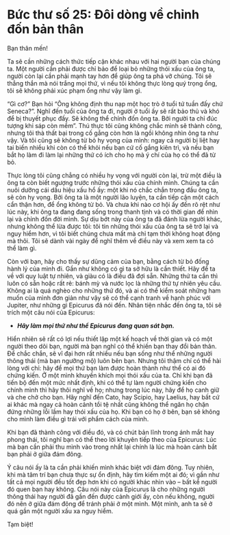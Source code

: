 # Bức thư số 25: Đôi dòng về chỉnh đốn bản thân

Bạn thân mến!

Ta sẽ cần những cách thức tiếp cận khác nhau với hai người bạn của chúng ta. Một người cần phải được chỉ bảo để loại bỏ những thói xấu của ông ta, người còn lại cần phải mạnh tay hơn để giúp ông ta phá vỡ chúng. Tôi sẽ thẳng thắn mà nói trắng mọi thứ, vì nếu tôi không thực lòng quý trọng ổng, tôi sẽ không phải xúc phạm ổng như vậy làm gì.

“Gì cơ?” Bạn hỏi “Ông không định thu nạp một học trò ở tuổi tứ tuần đấy chứ Seneca?”. Nghĩ đến tuổi của ông ta đi, người ở tuổi ấy sẽ rất bảo thủ và khó để bị thuyết phục đấy. Sẽ không thể chỉnh đốn ông ta. Bởi người ta chỉ đúc tượng khi sáp còn mềm”. Thú thực tôi cũng không chắc mình sẽ thành công, nhưng tôi thà thất bại trong cố gắng còn hơn là ngồi không nhìn ông ta như vậy. Và tôi cũng sẽ không từ bỏ hy vọng của mình: ngay cả người bị liệt hay tai biến nhiều khi còn có thể khỏi nếu bạn cứ cố gắng kiên trì, và nếu bạn bắt họ làm đi làm lại những thứ có ích cho họ mà ý chí của họ có thể đã từ bỏ.

Thực lòng tôi cũng chẳng có nhiều hy vọng với người còn lại, trừ một điều là ông ta còn biết ngượng trước những thói xấu của chính mình. Chúng ta cần nuôi dưỡng cái dấu hiệu xấu hổ ấy: một khi nó chắc chắn trong đầu ông ta, sẽ còn hy vọng. Bởi ông ta là một người lão luyện, ta cần tiếp cận một cách cẩn thận hơn, để ổng không từ bỏ. Và chưa khi nào cơ hội ấy đến rõ rệt như lúc này, khi ông ta đang đang sống trong thanh tịnh và có thời gian để nhìn lại và chỉnh đốn đời mình. Sự dịu bớt này của ông ta đã đánh lừa người khác, nhưng không thể lừa được tôi: tôi tin những thói xấu của ông ta sẽ trở lại và nguy hiểm hơn, vì tôi biết chúng chưa mất mà chỉ tạm thời không hoạt động mà thôi. Tôi sẽ dành vài ngày để nghĩ thêm về điều này và xem xem ta có thể làm gì.

Còn với bạn, hãy cho thấy sự dũng cảm của bạn, bằng cách từ bỏ đống hành lý của mình đi. Gần như không có gì ta sở hữu là cần thiết. Hãy để ta về với quy luật tự nhiên, và giàu có là điều đã đợi sẵn. Những thứ ta cần thì luôn có sẵn hoặc rất rẻ: bánh mỳ và nước lọc là những thứ tự nhiên yêu cầu. Không ai là quá nghèo cho những thứ đó, và ai có thể kiểm soát những ham muốn của mình đơn giản như vậy sẽ có thể cạnh tranh về hạnh phúc với Jupiter, như những gì Epicurus đã nói đến. Nhân tiện nhắc đến ông ta, tôi sẽ trích một câu nói của Epicurus:

- ___Hãy làm mọi thứ như thể Epicurus đang quan sát bạn.___

Hiển nhiên sẽ rất có lợi nếu thiết lập một kế hoạch về thời gian và có một người theo dõi bạn, người mà bạn nghĩ có thể khiến bạn thay đổi bản thân. Để chắc chắn, sẽ vĩ đại hơn rất nhiều nếu bạn sống như thể những người thông thái (mà bạn ngưỡng mộ) luôn bên bạn. Nhưng tôi thậm chí có thể hài lòng với chỉ: hãy để mọi thứ bạn làm được hoàn thành như thể có ai đó chứng kiến. Ở một mình khuyến khích mọi thói xấu của ta. Chỉ khi bạn đã tiến bộ đến một mức nhất định, khi có thể tự làm người chứng kiến cho chính mình thì hãy thôi nghĩ về họ; nhưng trong lúc này, hãy để họ canh giữ và che chở cho bạn. Hãy nghĩ đến Cato, hay Scipio, hay Laelius, hay bất cứ ai khác mà ngay cả hoàn cảnh tồi tệ nhất cũng không thể ngăn họ chặn đứng những lỗi lầm hay thói xấu của họ. Khi bạn có họ ở bên, bạn sẽ không cho mình làm điều gì trái với phẩm cách của mình.

Khi bạn đã thành công với điều đó, và có chút bản lĩnh trong ánh mắt hay phong thái, tôi nghĩ bạn có thể theo lời khuyên tiếp theo của Epicurus: Lúc mà bạn cần phải thu mình vào trong nhất lại chính là lúc mà hoàn cảnh bắt bạn phải ở giữa đám đông.

Ý câu nói ấy là ta cần phải khiến mình khác biệt với đám đông. Tuy nhiên, khi mà tâm trí bạn chưa thực sự ổn định, hãy tìm kiếm một ai đó; vì gần như tất cả mọi người đều tốt đẹp hơn khi có người khác nhìn vào – bất kể người đó quen bạn hay không. Câu nói này của Epicurus là cho những người thông thái hay người đã gần đến được cảnh giới ấy, còn nếu không, người đó nên ở giữa đám đông để tránh phải ở một mình. Một mình, anh ta sẽ ở quá gần một người xấu xa nguy hiểm.

Tạm biệt!